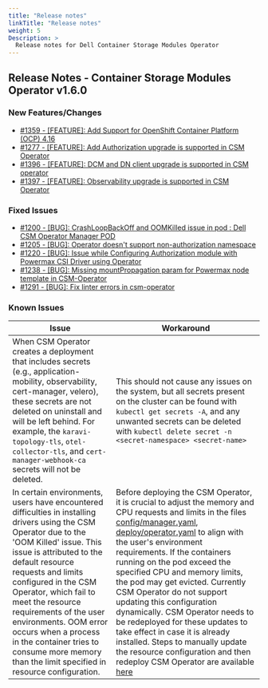 ```yaml
---
title: "Release notes"
linkTitle: "Release notes"
weight: 5
Description: >
  Release notes for Dell Container Storage Modules Operator
---
```


## Release Notes - Container Storage Modules Operator v1.6.0













### New Features/Changes

- [#1359 - [FEATURE]: Add Support for OpenShift Container Platform (OCP) 4.16 ](https://github.com/dell/csm/issues/1359)
- [#1277 - [FEATURE]: Add Authorization upgrade is supported in CSM Operator](https://github.com/dell/csm/issues/1277)
- [#1396 - [FEATURE]: DCM and DN client upgrade is supported in CSM operator ](https://github.com/dell/csm/issues/1396)
- [#1397 - [FEATURE]: Observability upgrade is supported in CSM Operator](https://github.com/dell/csm/issues/1397)

### Fixed Issues

- [#1200 - [BUG]: CrashLoopBackOff and OOMKilled issue in pod : Dell CSM Operator Manager POD](https://github.com/dell/csm/issues/1200)
- [#1205 - [BUG]: Operator doesn't support non-authorization namespace](https://github.com/dell/csm/issues/1205)
- [#1220 - [BUG]: Issue while Configuring Authorization module with Powermax CSI Driver using Operator](https://github.com/dell/csm/issues/1220)
- [#1238 - [BUG]: Missing mountPropagation param for Powermax node template in CSM-Operator](https://github.com/dell/csm/issues/1238)
- [#1291 - [BUG]: Fix linter errors in csm-operator](https://github.com/dell/csm/issues/1291)

### Known Issues
| Issue | Workaround |
|-------|------------|
| When CSM Operator creates a deployment that includes secrets (e.g., application-mobility, observability, cert-manager, velero), these secrets are not deleted on uninstall and will be left behind. For example, the `karavi-topology-tls`, `otel-collector-tls`, and `cert-manager-webhook-ca` secrets will not be deleted. | This should not cause any issues on the system, but all secrets present on the cluster can be found with `kubectl get secrets -A`, and any unwanted secrets can be deleted with `kubectl delete secret -n <secret-namespace> <secret-name>`|
| In certain environments, users have encountered difficulties in installing drivers using the CSM Operator due to the 'OOM Killed' issue. This issue is attributed to the default resource requests and limits configured in the CSM Operator, which fail to meet the resource requirements of the user environments. OOM error occurs when a process in the container tries to consume more memory than the limit specified in resource configuration.| Before deploying the CSM Operator, it is crucial to adjust the memory and CPU requests and limits in the files [config/manager.yaml](https://github.com/dell/csm-operator/blob/main/config/manager/manager.yaml#L100), [deploy/operator.yaml](https://github.com/dell/csm-operator/blob/main/deploy/operator.yaml#L1330) to align with the user's environment requirements. If the containers running on the pod exceed the specified CPU and memory limits, the pod may get evicted. Currently CSM Operator do not support updating this configuration dynamically. CSM Operator needs to be redeployed for these updates to take effect in case it is already installed. Steps to manually update the resource configuration and then redeploy CSM Operator are available [here](https://dell.github.io/csm-docs/docs/deployment/csmoperator/#installation)|